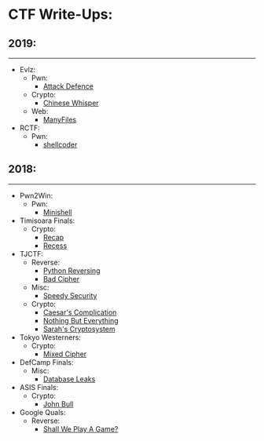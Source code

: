 # CTF Write-Ups:

## 2019:

* * *

- Evlz:
  - Pwn:
    - [Attack Defence](./2019-Evlz/Attack-Defence.md)
  - Crypto:
    - [Chinese Whisper](./2019-Evlz/Chinese-Whisper.md)
  - Web:
    - [ManyFiles](./2019-Evlz/ManyFiles.md)
- RCTF:
  - Pwn:
    - [shellcoder](./2019-RCTF/shellcoder.md)

## 2018:

* * *

- Pwn2Win:
  - Pwn:
    - [Minishell](./2018-Pwn2Win/minishell.md)
- Timisoara Finals:
  - Crypto:
    - [Recap](./2018-TimCTF-Finals/Recap-Recess.md)
    - [Recess](./2018-TimCTF-Finals/Recap-Recess.md)
- TJCTF:
  - Reverse:
    - [Python Reversing](./2018-TJCTF/Python-Reversing.md)
    - [Bad Cipher](./2018-TJCTF/Bad-Cipher.md)
  - Misc:
    - [Speedy Security](./2018-TJCTF/Speedy-Security.md)
  - Crypto:
    - [Caesar's Complication](./2018-TJCTF/Caesars-Complication.md)
    - [Nothing But Everything](./2018-TJCTF/Nothing-But-Everything.md)
    - [Sarah's Cryptosystem](./2018-TJCTF/Sarahs-Cryptosystem.md)
- Tokyo Westerners:
  - Crypto:
    - [Mixed Cipher](./2018-Tokyo-Westerners/Mixed-Cipher.md)
- DefCamp Finals:
  - Misc:
    - [Database Leaks](./2018-DCTF-Finals/Database-Leaks.md)
- ASIS Finals:
  - Crypto:
    - [John Bull](./2018-ASIS-Finals/John-Bull.md)
- Google Quals:
  - Reverse:
    - [Shall We Play A Game?](./2018-GoogleCTF-Quals/Shall-We-Play-A-Game.md)

